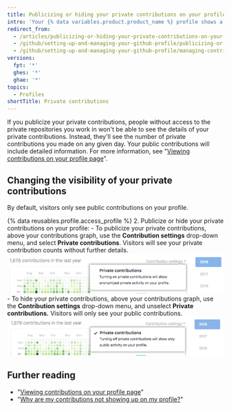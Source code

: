 ```yaml
---
title: Publicizing or hiding your private contributions on your profile
intro: 'Your {% data variables.product.product_name %} profile shows a graph of your repository contributions over the past year. You can choose to show anonymized activity from {% ifversion fpt or ghes %}private and internal{% else %}private{% endif %} repositories{% ifversion fpt or ghes %} in addition to the activity from public repositories{% endif %}.'
redirect_from:
  - /articles/publicizing-or-hiding-your-private-contributions-on-your-profile
  - /github/setting-up-and-managing-your-github-profile/publicizing-or-hiding-your-private-contributions-on-your-profile
  - /github/setting-up-and-managing-your-github-profile/managing-contribution-graphs-on-your-profile/publicizing-or-hiding-your-private-contributions-on-your-profile
versions:
  fpt: '*'
  ghes: '*'
  ghae: '*'
topics:
  - Profiles
shortTitle: Private contributions
---
```

If you publicize your private contributions, people without access to the private repositories you work in won't be able to see the details of your private contributions. Instead, they'll see the number of private contributions you made on any given day. Your public contributions will include detailed information. For more information, see "[Viewing contributions on your profile page](/articles/viewing-contributions-on-your-profile-page)".

## Changing the visibility of your private contributions

By default, visitors only see public contributions on your profile.

{% data reusables.profile.access_profile %}
2. Publicize or hide your private contributions on your profile:
    - To publicize your private contributions, above your contributions graph, use the **Contribution settings** drop-down menu, and select **Private contributions**. Visitors will see your private contribution counts without further details.
  ![Enable visitors to see private contributions from contribution settings drop-down menu](/assets/images/help/profile/private-contributions-on.png)
    - To hide your private contributions, above your contributions graph, use the **Contribution settings** drop-down menu, and unselect **Private contributions.** Visitors will only see your public contributions.
   ![Enable visitors to see private contributions from contribution settings drop-down menu](/assets/images/help/profile/private-contributions-off.png)

## Further reading

- "[Viewing contributions on your profile page](/articles/viewing-contributions-on-your-profile-page)"
- "[Why are my contributions not showing up on my profile?](/articles/why-are-my-contributions-not-showing-up-on-my-profile)"
